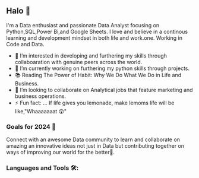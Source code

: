 ## Halo 👋 ##

I'm a Data enthusiast and passionate Data Analyst focusing on Python,SQL,Power Bi,and Google Sheets. I love and believe in a continous learning and development mindset in both life and work.one. Working in Code and Data. 

- 👯 I’m interested in developing and furthering my skills through collaboaration with genuine peers across the world.
- 🌱 I’m currently working on furthering my python skills through projects.
- 📚 Reading The Power of Habit: Why We Do What We Do in Life and Business.
- 💞️ I’m looking to collaborate on Analytical jobs that feature marketing and business operations.
- ⚡ Fun fact: ... If life gives you lemonade, make lemoms life will be like,"Whaaaaaaat 😲"

### Goals for 2024 💪

Connect with an awesome Data community to learn and collaborate on amazing an innovative ideas not just in Data but contributing together on ways of improving our world for the better🙂.

### Languages and Tools 🛠:
     


